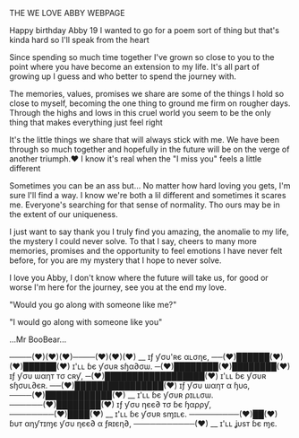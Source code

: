 THE WE LOVE ABBY WEBPAGE

Happy birthday Abby
19
I wanted to go for a poem sort of thing but that's kinda hard so I'll speak from the heart

Since spending so much time together I've grown so close to you to the point where you have become an extension to my life. It's all part of growing up I guess and who better to spend the journey with.

The memories, values, promises we share are some of the things I hold so close to myself, becoming the one thing to ground me firm on rougher days. Through the highs and lows in this cruel world you seem to be the only thing that makes everything just feel right

It's the little things we share that will always stick with me. We have been through so much together and hopefully in the future will be on the verge of another triumph.❤️
I know it's real when the "I miss you" feels a little different

Sometimes you can be an ass but...
No matter how hard loving you gets, I'm sure I'll find a way. I know we're both a lil different and sometimes it scares me.
Everyone's searching for that sense of normality. Tho ours may be in the extent of our uniqueness.

I just want to say thank you
I truly find you amazing, the anomalie to my life, the mystery I could never solve.
To that I say, cheers to many more memories, promises and the opportunity to feel emotions I have never felt before, for you are my mystery that I hope to never solve.


I love you Abby, I don't know where the future will take us, for good or worse I'm here for the journey, see you at the end my love.



"Would you go along with someone like me?"

"I would go along with someone like you"

...Mr BooBear...



────(♥)(♥)(♥)────(♥)(♥)(♥) __ ɪƒ ƴσυ'ʀє αʟσηє,
──(♥)██████(♥)(♥)██████(♥) ɪ'ʟʟ ɓє ƴσυʀ ѕɧα∂σѡ.
─(♥)████████(♥)████████(♥) ɪƒ ƴσυ ѡαηт тσ cʀƴ,
─(♥)██████████████████(♥) ɪ'ʟʟ ɓє ƴσυʀ ѕɧσυʟ∂єʀ.
──(♥)████████████████(♥) ɪƒ ƴσυ ѡαηт α ɧυɢ,
────(♥)████████████(♥) __ ɪ'ʟʟ ɓє ƴσυʀ ρɪʟʟσѡ.
──────(♥)████████(♥) ɪƒ ƴσυ ηєє∂ тσ ɓє ɧαρρƴ,
────────(♥)████(♥) __ ɪ'ʟʟ ɓє ƴσυʀ ѕɱɪʟє.
─────────(♥)██(♥) ɓυт αηƴтɪɱє ƴσυ ηєє∂ α ƒʀɪєη∂,
───────────(♥) __ ɪ'ʟʟ ʝυѕт ɓє ɱє.


